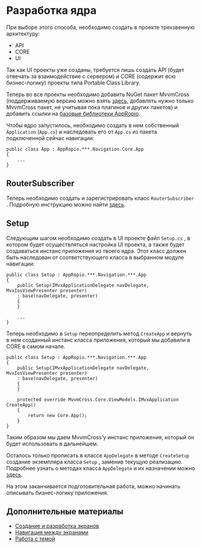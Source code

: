 # Разработка ядра

При выборе этого способа, необходимо создать в проекте трехзвенную архитектуру:

* API
* CORE
* UI

Так как UI проекты уже созданы, требуется лишь создать API \(будет отвечать за взаимодействие с сервером\) и CORE \(содержит всю бизнес-логику\) проекты типа Portable Class Library.

Теперь во все проекты необходимо добавить NuGet пакет MvvmCross \(поддерживаемую версию можно взять [здесь](/sborka-novogo-proekta/spisok-paketov.md), добавлять нужно только MvvmCross пакет, не учитывая пока плагинов и других пакетов\) и добавить ссылки на [базовые библиотеки AppRopio](/perechen-bibliotek-modulei.md).

Чтобы ядро запустилось, необходимо создать в нем собственный `Application` \(`App.cs`\) и наследовать его от `App.cs` из пакета подключенной сейчас навигации:

```
public class App : AppRopio.***.Navigation.Core.App
{
    ...
}
```

## RouterSubscriber

Теперь необходимо создать и зарегистрировать класс `RouterSubscriber` . Подробную инструкцию можно найти [здесь](/dorabotka-suschestvuyuschego-proekta/routersubscriber.md).

## Setup

Следующим шагом необходимо создать в UI проекте файл `Setup.cs` , в котором будет осуществляться настройка UI проекта, а также будет создаваться инстанс приложения из твоего ядра. Этот класс должен быть наследован от соответствующего класса в выбранном модуле навигации:

```
public class Setup : AppRopio.***.Navigation.***.App
{
    public Setup(IMvxApplicationDelegate navDelegate, MvxIosViewPresenter presenter) 
    : base(navDelegate, presenter)
    {
    }

    ...
}
```

Теперь необходимо в `Setup` переопределить метод `CreateApp` и вернуть в нем созданный инстанс класса приложения, который мы добавили в CORE в самом начале.

```
public class Setup : AppRopio.***.Navigation.***.App
{
    public Setup(IMvxApplicationDelegate navDelegate, MvxIosViewPresenter presenter) 
    : base(navDelegate, presenter)
    {
    }

    protected override MvvmCross.Core.ViewModels.IMvxApplication CreateApp()
    {
        return new Core.App();
    }
}
```

Таким образом мы даем MvvmCross'у инстанс приложения, который он будет использовать в дальнейшем.

Осталось только прописать в классе `AppDelegate` в методе `CreateSetup` создание экземпляра класса `Setup` , заменив текущую реализацию. Подробнее узнать о методах класса `AppDelegate` и их назначении можно [здесь](/sborka-novogo-proekta/deistviya-v-ios-proekte/appdelegate.md).

На этом заканчивается подготовительная работа, можно начинать описывать бизнес-логику приложения.

## Дополнительные материалы

* [Создание и разработка экранов](/dorabotka-suschestvuyuschego-proekta/razrabotka-ekranov.md)
* [Навигация между экранами](/dorabotka-suschestvuyuschego-proekta/rabota-s-navigatsiei.md)
* [Работа с темой](/dorabotka-suschestvuyuschego-proekta/rabota-s-temoi-proekta.md)



